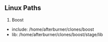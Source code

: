 [//]: # (#include #lib paths)
## Linux Paths
1. Boost
- include:  /home/afterburner/clones/boost
- lib:      /home/afterburner/clones/boost/stage/lib
